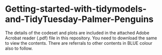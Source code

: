 # Getting-started-with-tidymodels-and-TidyTuesday-Palmer-Penguins

The details of the codeset and plots are included in the attached Adobe Acrobat reader (.pdf) file in this repository. 
You need to download the same to view the contents. There are referrals to other contents in BLUE colour also to follow.
